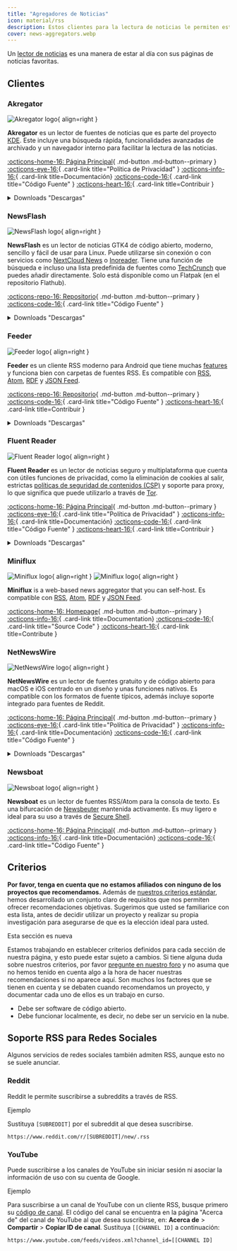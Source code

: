 ```yaml
---
title: "Agregadores de Noticias"
icon: material/rss
description: Estos clientes para la lectura de noticias le permiten estar al día con sus páginas de noticias favoritas, utilizando estándares de Internet como RSS.
cover: news-aggregators.webp
---
```


Un [lector de noticias](https://en.wikipedia.org/wiki/News_aggregator) es una manera de estar al día con sus páginas de noticias favoritas.

## Clientes

### Akregator

<div class="admonition recommendation" markdown>

![Akregator logo](assets/img/news-aggregators/akregator.svg){ align=right }

**Akregator** es un lector de fuentes de noticias que es parte del proyecto [KDE](https://kde.org). Este incluye una búsqueda rápida, funcionalidades avanzadas de archivado y un navegador interno para facilitar la lectura de las noticias.

[:octicons-home-16: Página Principal](https://apps.kde.org/akregator){ .md-button .md-button--primary }
[:octicons-eye-16:](https://kde.org/privacypolicy-apps){ .card-link title="Política de Privacidad" }
[:octicons-info-16:](https://docs.kde.org/?application=akregator){ .card-link title=Documentación}
[:octicons-code-16:](https://invent.kde.org/pim/akregator){ .card-link title="Código Fuente" }
[:octicons-heart-16:](https://kde.org/community/donations/){ .card-link title=Contribuir }

<details class="downloads" markdown>
<summary>Downloads "Descargas"</summary>

- [:simple-flathub: Flathub](https://flathub.org/apps/details/org.kde.akregator)

</details>

</div>

### NewsFlash

<div class="admonition recommendation" markdown>

![NewsFlash logo](assets/img/news-aggregators/newsflash.png){ align=right }

**NewsFlash** es un lector de noticias GTK4 de código abierto, moderno, sencillo y fácil de usar para Linux. Puede utilizarse sin conexión o con servicios como [NextCloud News](https://apps.nextcloud.com/apps/news) o [Inoreader](https://inoreader.com). Tiene una función de búsqueda e incluso una lista predefinida de fuentes como [TechCrunch](https://techcrunch.com) que puedes añadir directamente. Solo está disponible como un Flatpak (en el repositorio Flathub).

[:octicons-repo-16: Repositorio](https://gitlab.com/news-flash/news_flash_gtk){ .md-button .md-button--primary }
[:octicons-code-16:](https://gitlab.com/news-flash/news_flash_gtk){ .card-link title="Código Fuente" }

<details class="downloads" markdown>
<summary>Downloads "Descargas"</summary>

- [:simple-flathub: Flathub](https://flathub.org/apps/io.gitlab.news_flash.NewsFlash)

</details>

</div>

### Feeder

<div class="admonition recommendation" markdown>

![Feeder logo](assets/img/news-aggregators/feeder.png){ align=right }

**Feeder** es un cliente RSS moderno para Android que tiene muchas [features](https://gitlab.com/spacecowboy/Feeder#features) y funciona bien con carpetas de fuentes RSS. Es compatible con [RSS](https://es.wikipedia.org/wiki/RSS), [Atom](https://es.wikipedia.org/wiki/Atom_(formato_de_redifusi%C3%B3n)), [RDF](https://es.wikipedia.org/wiki/RDF/XML) y [JSON Feed](https://en.wikipedia.org/wiki/JSON_Feed).

[:octicons-repo-16: Repositorio](https://github.com/spacecowboy/Feeder){ .md-button .md-button--primary }
[:octicons-code-16:](https://github.com/spacecowboy/Feeder){ .card-link title="Código Fuente" }
[:octicons-heart-16:](https://ko-fi.com/spacecowboy){ .card-link title=Contribuir }

<details class="downloads" markdown>
<summary>Downloads "Descargas"</summary>

- [:simple-googleplay: Google Play](https://play.google.com/store/apps/details?id=com.nononsenseapps.feeder.play)

</details>

</div>

### Fluent Reader

<div class="admonition recommendation" markdown>

![Fluent Reader logo](assets/img/news-aggregators/fluent-reader.svg){ align=right }

**Fluent Reader** es un lector de noticias seguro y multiplataforma que cuenta con útiles funciones de privacidad, como la eliminación de cookies al salir, estrictas [políticas de seguridad de contenidos (CSP)](https://en.wikipedia.org/wiki/Content_Security_Policy) y soporte para proxy, lo que significa que puede utilizarlo a través de [Tor](tor.md).

[:octicons-home-16: Página Principal](https://hyliu.me/fluent-reader){ .md-button .md-button--primary }
[:octicons-eye-16:](https://github.com/yang991178/fluent-reader/wiki/Privacy){ .card-link title="Política de Privacidad" }
[:octicons-info-16:](https://github.com/yang991178/fluent-reader/wiki/){ .card-link title=Documentación}
[:octicons-code-16:](https://github.com/yang991178/fluent-reader){ .card-link title="Código Fuente" }
[:octicons-heart-16:](https://github.com/sponsors/yang991178){ .card-link title=Contribuir }

<details class="downloads" markdown>
<summary>Downloads "Descargas"</summary>

- [:simple-windows11: Windows](https://hyliu.me/fluent-reader)
- [:simple-appstore: App Store](https://apps.apple.com/app/id1520907427)

</details>

</div>

### Miniflux

<div class="admonition recommendation" markdown>

![Miniflux logo](assets/img/news-aggregators/miniflux.svg#only-light){ align=right }
![Miniflux logo](assets/img/news-aggregators/miniflux-dark.svg#only-dark){ align=right }

**Miniflux** is a web-based news aggregator that you can self-host. Es compatible con [RSS](https://es.wikipedia.org/wiki/RSS), [Atom](https://es.wikipedia.org/wiki/Atom_(formato_de_redifusi%C3%B3n)), [RDF](https://es.wikipedia.org/wiki/RDF/XML) y [JSON Feed](https://en.wikipedia.org/wiki/JSON_Feed).

[:octicons-home-16: Homepage](https://miniflux.app){ .md-button .md-button--primary }
[:octicons-info-16:](https://miniflux.app/docs/index.html){ .card-link title=Documentation}
[:octicons-code-16:](https://github.com/miniflux/v2){ .card-link title="Source Code" }
[:octicons-heart-16:](https://miniflux.app/#donations){ .card-link title=Contribute }

</details>

</div>

### NetNewsWire

<div class="admonition recommendation" markdown>

![NetNewsWire logo](assets/img/news-aggregators/netnewswire.png){ align=right }

**NetNewsWire** es un lector de fuentes gratuito y de código abierto para macOS e iOS centrado en un diseño y unas funciones nativos. Es compatible con los formatos de fuente típicos, además incluye soporte integrado para fuentes de Reddit.

[:octicons-home-16: Página Principal](https://netnewswire.com/){ .md-button .md-button--primary }
[:octicons-eye-16:](https://netnewswire.com/privacypolicy.html){ .card-link title="Política de Privacidad" }
[:octicons-info-16:](https://netnewswire.com/help/){ .card-link title=Documentación}
[:octicons-code-16:](https://github.com/Ranchero-Software/NetNewsWire){ .card-link title="Código Fuente" }

<details class="downloads" markdown>
<summary>Downloads "Descargas"</summary>

- [:simple-appstore: App Store](https://apps.apple.com/us/app/netnewswire-rss-reader/id1480640210)
- [:simple-apple: macOS](https://netnewswire.com)

</details>

</div>

### Newsboat

<div class="admonition recommendation" markdown>

![Newsboat logo](assets/img/news-aggregators/newsboat.svg){ align=right }

**Newsboat** es un lector de fuentes RSS/Atom para la consola de texto. Es una bifurcación de [Newsbeuter](https://en.wikipedia.org/wiki/Newsbeuter) mantenida activamente. Es muy ligero e ideal para su uso a través de [Secure Shell](https://es.wikipedia.org/wiki/Secure_Shell).

[:octicons-home-16: Página Principal](https://newsboat.org){ .md-button .md-button--primary }
[:octicons-info-16:](https://newsboat.org/releases/2.27/docs/newsboat.html){ .card-link title=Documentación}
[:octicons-code-16:](https://github.com/newsboat/newsboat){ .card-link title="Código Fuente" }

</div>

## Criterios

**Por favor, tenga en cuenta que no estamos afiliados con ninguno de los proyectos que recomendamos.** Además de [nuestros criterios estándar](about/criteria.md), hemos desarrollado un conjunto claro de requisitos que nos permiten ofrecer recomendaciones objetivas. Sugerimos que usted se familiarice con esta lista, antes de decidir utilizar un proyecto y realizar su propia investigación para asegurarse de que es la elección ideal para usted.

<div class="admonition example" markdown>
<p class="admonition-title">Esta sección es nueva</p>

Estamos trabajando en establecer criterios definidos para cada sección de nuestra página, y esto puede estar sujeto a cambios. Si tiene alguna duda sobre nuestros criterios, por favor [pregunte en nuestro foro](https://discuss.privacyguides.net/latest) y no asuma que no hemos tenido en cuenta algo a la hora de hacer nuestras recomendaciones si no aparece aquí. Son muchos los factores que se tienen en cuenta y se debaten cuando recomendamos un proyecto, y documentar cada uno de ellos es un trabajo en curso.

</div>

- Debe ser software de código abierto.
- Debe funcionar localmente, es decir, no debe ser un servicio en la nube.

## Soporte RSS para Redes Sociales

Algunos servicios de redes sociales también admiten RSS, aunque esto no se suele anunciar.

### Reddit

Reddit le permite suscribirse a subreddits a través de RSS.

<div class="admonition example" markdown>
<p class="admonition-title">Ejemplo</p>

Sustituya `[SUBREDDIT]` por el subreddit al que desea suscribirse.

```text
https://www.reddit.com/r/[SUBREDDIT]/new/.rss
```

</div>

### YouTube

Puede suscribirse a los canales de YouTube sin iniciar sesión ni asociar la información de uso con su cuenta de Google.

<div class="admonition example" markdown>
<p class="admonition-title">Ejemplo</p>

Para suscribirse a un canal de YouTube con un cliente RSS, busque primero su [código de canal](https://support.google.com/youtube/answer/6180214). El código del canal se encuentra en la página "Acerca de" del canal de YouTube al que desea suscribirse, en: **Acerca de** > **Compartir** > **Copiar ID de canal**. Sustituya `[[CHANNEL ID]` a continuación:

```text
https://www.youtube.com/feeds/videos.xml?channel_id=[[CHANNEL ID]
```

</div>
